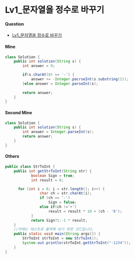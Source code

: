 # Lv1_문자열을 정수로 바꾸기



#### Question

- [Lv1_문자열을 정수로 바꾸기](https://programmers.co.kr/learn/courses/30/lessons/12925)



#### Mine

```java
class Solution {
    public int solution(String s) {
        int answer = 0;

        if(s.charAt(0) == '-') {
            answer += -Integer.pacrseInt(s.substring(1));
        }else answer = Integer.parseInt(s);
        
        return answer;
    }
}
```



#### Second Mine

```java
class Solution {
    public int solution(String s) {
        int answer = Integer.parseInt(s);
        return answer;
    }
}
```



#### Others

```java
public class StrToInt {
    public int getStrToInt(String str) {
            boolean Sign = true;
            int result = 0;

      for (int i = 0; i < str.length(); i++) {
                char ch = str.charAt(i);
                if (ch == '-')
                    Sign = false;
                else if(ch !='+')
                    result = result * 10 + (ch - '0');
            }
            return Sign?1:-1 * result;
    }
    //아래는 테스트로 출력해 보기 위한 코드입니다.
    public static void main(String args[]) {
        StrToInt strToInt = new StrToInt();
        System.out.println(strToInt.getStrToInt("-1234"));
    }
}
```

